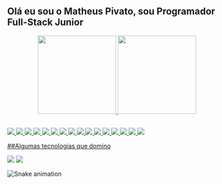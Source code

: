 ## Olá eu sou o Matheus Pivato, sou Programador Full-Stack Junior
<div align="center">
  <a href="https://github.com/mtspivato">
  <img height="180em" src="https://github-readme-stats.vercel.app/api?username=mtspivato&show_icons=true&theme=midnight-purple&include_all_commits=true&count_private=true"/>
  <img height="180em" src="https://github-readme-stats.vercel.app/api/top-langs/?username=mtspivato&layout=compact&langs_count=7&theme=midnight-purple"/>
</div>

##

  <img src="https://matheuspivato.com/icons/htmllogo.png">
  <img src="https://matheuspivato.com/icons/csslogo.png">
  <img src="https://matheuspivato.com/icons/jslogo.png">
  <img src="https://matheuspivato.com/icons/phplogo.png">
  <img src="https://matheuspivato.com/icons/javalogo.png">
  <img src="https://matheuspivato.com/icons/nodelogo.png">
  <img src="https://matheuspivato.com/icons/reactlogo.png">
  <img src="https://matheuspivato.com/icons/pythonlogo.png">
  <img src="https://matheuspivato.com/icons/clogo.png">
  <img src="https://matheuspivato.com/icons/c++logo.png">
  <img src="https://matheuspivato.com/icons/c%23logo.png">
  <img src="https://matheuspivato.com/icons/kotlinlogo.png">
  <img src="https://matheuspivato.com/icons/mysqllogo.png">
  <img src="https://matheuspivato.com/icons/mongodblogo.png">
  <img src="https://matheuspivato.com/icons/lualogo.png">
  <img src="https://matheuspivato.com/icons/wordpresslogo.png">
  
  ##Algumas tecnologias que domino
  
<div> 
  <a href="mailto:contato@matheuspivato.com" target="_blank"><img src="https://matheuspivato.com/icons/emaillogo.png" target="_blank"></a>
  <a href="https://br.linkedin.com/in/matheus-pivato-b11724233?trk=people-guest_people_search-card" target="_blank"><img src="https://matheuspivato.com/icons/linkedinlogo.png" target="_blank"></a> 
 
  ![Snake animation](https://github.com/mtspivato/mtspivato/blob/output/github-contribution-grid-snake.svg)
 
</div>

